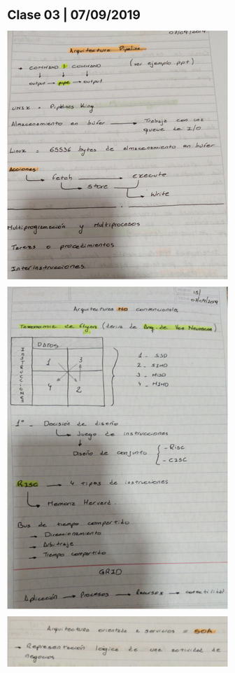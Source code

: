 # Clase 03 \| 07/09/2019

![](../../../.gitbook/assets/1.jpeg)

![](../../../.gitbook/assets/2.jpeg)

![](../../../.gitbook/assets/3.jpeg)

